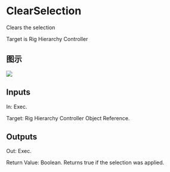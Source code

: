 # ClearSelection

Clears the selection

Target is Rig Hierarchy Controller

## 图示

![]($-20221218-21203540.png)

## Inputs

In: Exec.

Target: Rig Hierarchy Controller Object Reference.  

## Outputs

Out: Exec.

Return Value: Boolean. Returns true if the selection was applied.

